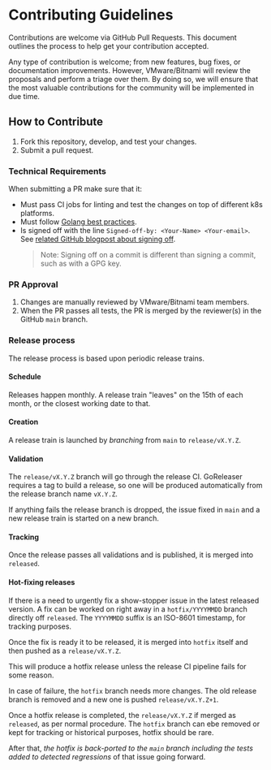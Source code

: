 # Contributing Guidelines

Contributions are welcome via GitHub Pull Requests. This document outlines the process to help get your contribution accepted.

Any type of contribution is welcome; from new features, bug fixes, or documentation improvements. However, VMware/Bitnami will review the proposals and perform a triage over them. By doing so, we will ensure that the most valuable contributions for the community will be implemented in due time.

## How to Contribute

1. Fork this repository, develop, and test your changes.
2. Submit a pull request.

### Technical Requirements

When submitting a PR make sure that it:

- Must pass CI jobs for linting and test the changes on top of different k8s platforms.
- Must follow [Golang best practices](https://go.dev/doc/effective_go).
- Is signed off with the line `Signed-off-by: <Your-Name> <Your-email>`. See [related GitHub blogpost about signing off](https://github.blog/changelog/2022-06-08-admins-can-require-sign-off-on-web-based-commits/).
  > Note: Signing off on a commit is different than signing a commit, such as with a GPG key.

### PR Approval

1. Changes are manually reviewed by VMware/Bitnami team members.
2. When the PR passes all tests, the PR is merged by the reviewer(s) in the GitHub `main` branch.

### Release process

The release process is based upon periodic release trains.

#### Schedule

Releases happen monthly. A release train "leaves" on the 15th of each month, or the closest working date to that.
 
#### Creation

A release train is launched by *branching* from `main` to `release/vX.Y.Z`.

#### Validation

The `release/vX.Y.Z` branch will go through the release CI. GoReleaser requires a tag to build a release, so one will be produced automatically from the release branch name `vX.Y.Z`.

If anything fails the release branch is dropped, the issue fixed in `main` and a new release train is started on a new branch.

#### Tracking

Once the release passes all validations and is published, it is merged into `released`.

#### Hot-fixing releases

If there is a need to urgently fix a show-stopper issue in the latest released version. A fix can be worked on right away in a `hotfix/YYYYMMDD` branch directly off `released`. The `YYYYMMDD` suffix is an ISO-8601 timestamp, for tracking purposes.

Once the fix is ready it to be released, it is merged into `hotfix` itself and then pushed as a `release/vX.Y.Z`.

This will produce a hotfix release unless the release CI pipeline fails for some reason.

In case of failure, the `hotfix` branch needs more changes. The old release branch is removed and a new one is pushed `release/vX.Y.Z+1`.

Once a hotfix release is completed, the `release/vX.Y.Z` if merged as `released`, as per normal procedure. The `hotfix` branch can ebe removed or kept for tracking or historical purposes, hotfix should be rare.

After that, *the hotfix is back-ported to the `main` branch including the tests added to detected regressions* of that issue going forward.
